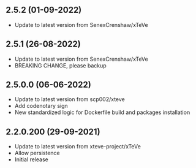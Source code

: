 
## 2.5.2 (01-09-2022)
- Update to latest version from SenexCrenshaw/xTeVe

## 2.5.1 (26-08-2022)
- Update to latest version from SenexCrenshaw/xTeVe
- BREAKING CHANGE, please backup

## 2.5.0.0 (06-06-2022)
- Update to latest version from scp002/xteve
- Add codenotary sign
- New standardized logic for Dockerfile build and packages installation

## 2.2.0.200 (29-09-2021)

- Update to latest version from xteve-project/xTeVe
- Allow persistence
- Initial release
